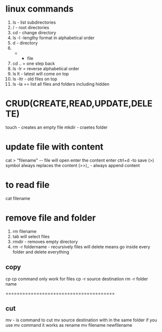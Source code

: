 # linux commands
1. ls - list subdirectories
2. / - root directories
3. cd - change directory
4. ls -l -lengthy format in alphabetical order
5. d - directory
6. - - file
7. cd .. = one step back
8. ls -lr = reverse alphabetical order
9. ls lt - latest will come on top
10. ls -ltr - old files on top
11. ls -la == list all files and folders including hidden


# CRUD(CREATE,READ,UPDATE,DELETE)
touch - creates an empty file
mkdir - craetes folder


# update file with content
cat > "filename"  -- file will open
enter the content
enter ctrl+d -to save
(>) symbol always replaces the content
(>>)_ - always append content
# to read file
cat filename

# remove file and folder
1. rm filename
2. tab will select files
3. rmdir - removes empty directory
4. rm -r foldername - recursively files will delete means go inside every folder and delete everything


copy
------------------------
cp <source> <destination>
cp command only work for files
cp -r source destination 
rm -r folder name

=======================================

cut
-----------------------------
mv - is command to cut
mv source destination
with in the same folder if you use mv command it works as rename
mv filename newfilename









